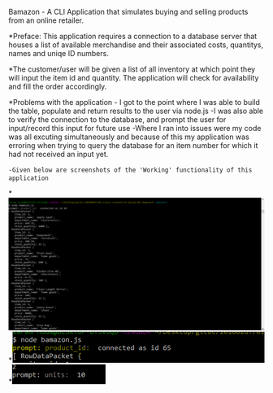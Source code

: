 Bamazon - A CLI Application that simulates buying and selling products from an online retailer.


*Preface: This application requires a connection to a database server that houses a list of available merchandise and their associated costs, quantitys, names and uniqe ID numbers.

*The customer/user will be given a list of all inventory at which point they will input the item id and quantity. The application will check for availability and fill the order accordingly. 

*Problems with the application
    - I got to the point where I was able to build the table, populate and return results to the user via node.js
    -I was also able to verify the connection to the database, and prompt the user for input/record this input for future use
    -Where I ran into issues were my code was all excuting simultaneously and because of this my application was erroring when trying to query the database for an item number for which it had not received an input yet.
    
    -Given below are screenshots of the 'Working' functionality of this application
    
 *![Screenshot1](Capture.PNG)
 *![Screenshot2](Capture2.PNG)
 *![Screenshot3](Capture3.PNG)
